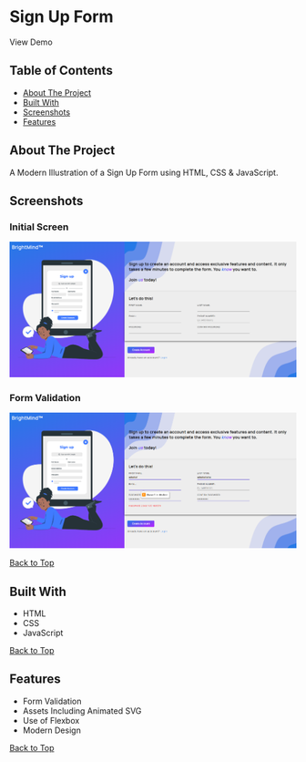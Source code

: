 # Sign Up Form

View Demo

## Table of Contents
- [About The Project](#about-the-project)
- [Built With](#built-with)
- [Screenshots](#screenshots)
- [Features](#features)

## About The Project
A Modern Illustration of a Sign Up Form using HTML, CSS &amp; JavaScript.

## Screenshots

### Initial Screen
![](screenshots/initial-screen-sign-up-form.png)

### Form Validation
![](screenshots/form-validation-sign-up-form.png)

[Back to Top](#sign-up-form)

## Built With
- HTML
- CSS
- JavaScript

[Back to Top](#sign-up-form)

## Features
- Form Validation
- Assets Including Animated SVG
- Use of Flexbox
- Modern Design

[Back to Top](#sign-up-form)
